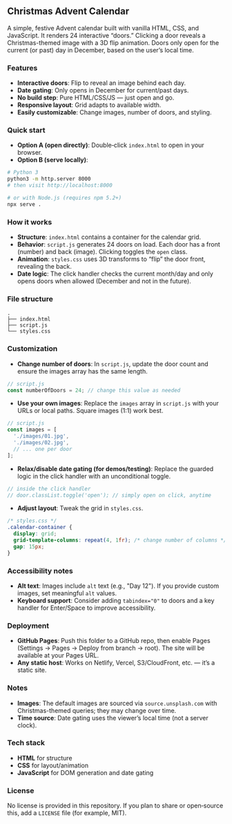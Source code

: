 
## Christmas Advent Calendar

A simple, festive Advent calendar built with vanilla HTML, CSS, and JavaScript. It renders 24 interactive “doors.” Clicking a door reveals a Christmas-themed image with a 3D flip animation. Doors only open for the current (or past) day in December, based on the user’s local time.

### Features
- **Interactive doors**: Flip to reveal an image behind each day.
- **Date gating**: Only opens in December for current/past days.
- **No build step**: Pure HTML/CSS/JS — just open and go.
- **Responsive layout**: Grid adapts to available width.
- **Easily customizable**: Change images, number of doors, and styling.

### Quick start
- **Option A (open directly)**: Double‑click `index.html` to open in your browser.
- **Option B (serve locally)**:
```bash
# Python 3
python3 -m http.server 8000
# then visit http://localhost:8000

# or with Node.js (requires npm 5.2+)
npx serve .
```

### How it works
- **Structure**: `index.html` contains a container for the calendar grid.
- **Behavior**: `script.js` generates 24 doors on load. Each door has a front (number) and back (image). Clicking toggles the `open` class.
- **Animation**: `styles.css` uses 3D transforms to “flip” the door front, revealing the back.
- **Date logic**: The click handler checks the current month/day and only opens doors when allowed (December and not in the future).

### File structure
```text
.
├── index.html
├── script.js
└── styles.css
```

### Customization
- **Change number of doors**: In `script.js`, update the door count and ensure the images array has the same length.
```js
// script.js
const numberOfDoors = 24; // change this value as needed
```

- **Use your own images**: Replace the `images` array in `script.js` with your URLs or local paths. Square images (1:1) work best.
```js
// script.js
const images = [
  './images/01.jpg',
  './images/02.jpg',
  // ... one per door
];
```

- **Relax/disable date gating (for demos/testing)**: Replace the guarded logic in the click handler with an unconditional toggle.
```js
// inside the click handler
// door.classList.toggle('open'); // simply open on click, anytime
```

- **Adjust layout**: Tweak the grid in `styles.css`.
```css
/* styles.css */
.calendar-container {
  display: grid;
  grid-template-columns: repeat(4, 1fr); /* change number of columns */
  gap: 15px;
}
```

### Accessibility notes
- **Alt text**: Images include `alt` text (e.g., "Day 12"). If you provide custom images, set meaningful `alt` values.
- **Keyboard support**: Consider adding `tabindex="0"` to doors and a key handler for Enter/Space to improve accessibility.

### Deployment
- **GitHub Pages**: Push this folder to a GitHub repo, then enable Pages (Settings → Pages → Deploy from branch → root). The site will be available at your Pages URL.
- **Any static host**: Works on Netlify, Vercel, S3/CloudFront, etc. — it’s a static site.

### Notes
- **Images**: The default images are sourced via `source.unsplash.com` with Christmas-themed queries; they may change over time.
- **Time source**: Date gating uses the viewer’s local time (not a server clock).

### Tech stack
- **HTML** for structure
- **CSS** for layout/animation
- **JavaScript** for DOM generation and date gating

### License
No license is provided in this repository. If you plan to share or open‑source this, add a `LICENSE` file (for example, MIT).












